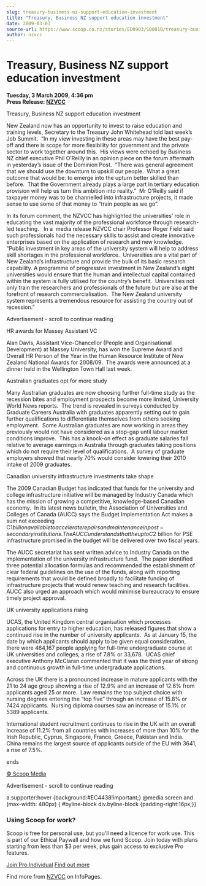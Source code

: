 ```yaml
---
slug: treasury-business-nz-support-education-investment
title: "Treasury, Business NZ support education investment"
date: 2009-03-03
source-url: https://www.scoop.co.nz/stories/ED0903/S00010/treasury-business-nz-support-education-investment.htm
author: nzvcc
---
```

Treasury, Business NZ support education investment
==================================================

**Tuesday, 3 March 2009, 4:36 pm**  
**Press Release: [NZVCC](https://info.scoop.co.nz/NZVCC)**

Treasury, Business NZ support education investment

New Zealand now has an opportunity to invest to raise education and training levels, Secretary to the Treasury John Whitehead told last week’s Job Summit.  “In my view investing in these areas may have the best pay-off and there is scope for more flexibility for government and the private sector to work together around this.  His views were echoed by Business NZ chief executive Phil O’Reilly in an opinion piece on the forum aftermath in yesterday’s issue of the Dominion Post.  “There was general agreement that we should use the downturn to upskill our people.  What a great outcome that would be: to emerge into the upturn better skilled than before.  That the Government already plays a large part in tertiary education provision will help us turn this ambition into reality.”  Mr O’Reilly said if taxpayer money was to be channelled into infrastructure projects, it made sense to use some of that money to “train people as we go”.

In its forum comment, the NZVCC has highlighted the universities’ role in educating the vast majority of the professional workforce through research-led teaching.   In a  media release NZVCC chair Professor Roger Field said such professionals had the necessary skills to assist and create innovative enterprises based on the application of research and new knowledge.  “Public investment in key areas of the university system will help to address skill shortages in the professional workforce.  Universities are a vital part of New Zealand’s infrastructure and provide the bulk of its basic research capability. A programme of progressive investment in New Zealand’s eight universities would ensure that the human and intellectual capital contained within the system is fully utilised for the country’s benefit.  Universities not only train the researchers and professionals of the future but are also at the forefront of research commercialisation.  The New Zealand university system represents a tremendous resource for assisting the country out of recession.”

Advertisement - scroll to continue reading





HR awards for Massey Assistant VC

Alan Davis, Assistant Vice-Chancellor (People and Organisational Development) at Massey University, has won the Supreme Award and Overall HR Person of the Year in the Human Resource Institute of New Zealand National Awards for 2008/09.  The awards were announced at a dinner held in the Wellington Town Hall last week.

Australian graduates opt for more study

  
Many Australian graduates are now choosing further full-time study as the recession bites and employment prospects become more limited, University World News reports.  The trend is revealed in surveys conducted by Graduate Careers Australia with graduates apparently setting out to gain further qualifications to differentiate themselves from others seeking employment.  Some Australian graduates are now working in areas they previously would not have considered as a stop-gap until labour market conditions improve.  This has a knock-on effect as graduate salaries fall relative to average earnings in Australia through graduates taking positions which do not require their level of qualifications.  A survey of graduate employers showed that nearly 70% would consider lowering their 2010 intake of 2009 graduates.

Canadian university infrastructure investments take shape

The 2009 Canadian Budget has indicated that funds for the university and college infrastructure initiative will be managed by Industry Canada which has the mission of growing a competitive, knowledge-based Canadian economy.  In its latest news bulletin, the Association of Universities and Colleges of Canada (AUCC) says the Budget Implementation Act makes a sum not exceeding C$1 billion available to accelerate repairs and maintenance in post-secondary institutions.  The AUCC understands that the up to C$2 billion for PSE infrastructure promised in the budget will be delivered over two fiscal years.

The AUCC secretariat has sent written advice to Industry Canada on the implementation of the university infrastructure fund.  The paper identified three potential allocation formulas and recommended the establishment of clear federal guidelines on the use of the funds, along with reporting requirements that would be defined broadly to facilitate funding of infrastructure projects that would renew teaching and research facilities.  AUCC also urged an approach which would minimise bureaucracy to ensure timely project approval.

UK university applications rising

UCAS, the United Kingdom central organisation which processes applications for entry to higher education, has released figures that show a continued rise in the number of university applicants.  As at January 15, the date by which applicants should apply to be given equal consideration, there were 464,167 people applying for full-time undergraduate course at UK universities and colleges, a rise of 7.8% or 33,678.  UCAS chief executive Anthony McClaran commented that it was the third year of strong and continuous growth in full-time undergraduate applications.

  
Across the UK there is a pronounced increase in mature applicants with the 21 to 24 age group showing a rise of 12.9% and an increase of 12.6% from applicants aged 25 or more.  Law remains the top subject choice with nursing degrees entering the “top five” through an increase of 15.8% or 7424 applicants.  Nursing diploma courses saw an increase of 15.1% or 5389 applicants.

International student recruitment continues to rise in the UK with an overall increase of 11.2% from all countries with increases of more than 10% for the Irish Republic, Cyprus, Singapore, France, Greece, Pakistan and India.  China remains the largest source of applicants outside of the EU with 3641, a rise of 7.5%.

  
ends

[© Scoop Media](http://www.scoop.co.nz/about/terms.html)  

Advertisement - scroll to continue reading



a.supporter:hover {background:#EC4438!important;} @media screen and (max-width: 480px) { #byline-block div.byline-block {padding-right:16px;}}

### Using Scoop for work?

Scoop is free for personal use, but you’ll need a licence for work use. This is part of our Ethical Paywall and how we fund Scoop. Join today with plans starting from less than $3 per week, plus gain access to exclusive _Pro_ features.  
  
[Join Pro Individual](https://pro.scoop.co.nz/Individual/?from=ProIn24) [Find out more](https://pro.scoop.co.nz/using-scoop-for-work/?from=ProIn24)

Find more from [NZVCC](https://info.scoop.co.nz/NZVCC) on InfoPages.